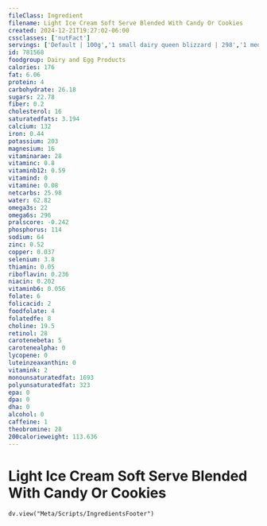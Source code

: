 ```yaml
---
fileClass: Ingredient
filename: Light Ice Cream Soft Serve Blended With Candy Or Cookies
created: 2024-12-21T19:27:02-06:00
cssclasses: ['nutFact']
servings: ['Default | 100g','1 small dairy queen blizzard | 298','1 medium dairy queen blizzard | 383','1 large dairy queen blizzard | 533','1 regular mcdonald's mcflurry (12 fl oz cup) | 342','1 large mcdonald's mcflurry (16 fl oz cup) | 496','1 cup | 228']
id: 781568
foodgroup: Dairy and Egg Products 
calories: 176
fat: 6.06
protein: 4
carbohydrate: 26.18
sugars: 22.78
fiber: 0.2
cholesterol: 16
saturatedfats: 3.194
calcium: 132
iron: 0.44
potassium: 203
magnesium: 16
vitaminarae: 28
vitaminc: 0.8
vitaminb12: 0.59
vitamind: 0
vitamine: 0.08
netcarbs: 25.98
water: 62.82
omega3s: 22
omega6s: 296
pralscore: -0.242
phosphorus: 114
sodium: 64
zinc: 0.52
copper: 0.037
selenium: 3.8
thiamin: 0.05
riboflavin: 0.236
niacin: 0.202
vitaminb6: 0.056
folate: 6
folicacid: 2
foodfolate: 4
folatedfe: 8
choline: 19.5
retinol: 28
carotenebeta: 5
carotenealpha: 0
lycopene: 0
luteinzeaxanthin: 0
vitamink: 2
monounsaturatedfat: 1693
polyunsaturatedfat: 323
epa: 0
dpa: 0
dha: 0
alcohol: 0
caffeine: 1
theobromine: 28
200calorieweight: 113.636
---
```


# Light Ice Cream Soft Serve Blended With Candy Or Cookies

```dataviewjs
dv.view("Meta/Scripts/IngredientsFooter")
```